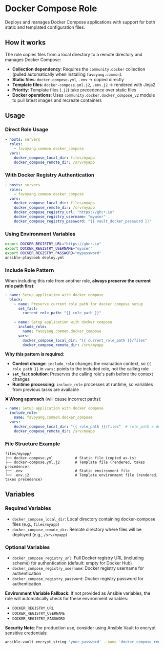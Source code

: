 # Docker Compose Role

Deploys and manages Docker Compose applications with support for both static and templated configuration files.

## How it works

The role copies files from a local directory to a remote directory and manages Docker Compose:

- **Collection dependency**: Requires the `community.docker` collection (pulled automatically when installing
  `favoyang.common`).
- **Static files**: `docker-compose.yml`, `.env` → copied directly
- **Template files**: `docker-compose.yml.j2`, `.env.j2` → rendered with Jinja2
- **Priority**: Template files (`.j2`) take precedence over static files
- **Docker operations**: Uses `community.docker.docker_compose_v2` module to pull latest images and recreate containers

## Usage

### Direct Role Usage

```yaml
- hosts: servers
  roles:
    - favoyang.common.docker_compose
  vars:
    docker_compose_local_dir: files/myapp
    docker_compose_remote_dir: /srv/myapp
```

### With Docker Registry Authentication

```yaml
- hosts: servers
  roles:
    - favoyang.common.docker_compose
  vars:
    docker_compose_local_dir: files/myapp
    docker_compose_remote_dir: /srv/myapp
    docker_compose_registry_url: "https://ghcr.io"
    docker_compose_registry_username: "myuser"
    docker_compose_registry_password: "{{ vault_docker_password }}"
```

### Using Environment Variables

```bash
export DOCKER_REGISTRY_URL="https://ghcr.io"
export DOCKER_REGISTRY_USERNAME="myuser"
export DOCKER_REGISTRY_PASSWORD="mypassword"
ansible-playbook deploy.yml
```

### Include Role Pattern

When including this role from another role, **always preserve the current role path first**:

```yaml
- name: Setup application with docker compose
  block:
    - name: Preserve current role path for docker compose setup
      set_fact:
        current_role_path: "{{ role_path }}"
    
    - name: Setup application with docker compose
      include_role:
        name: favoyang.common.docker_compose
      vars:
        docker_compose_local_dir: "{{ current_role_path }}/files"
        docker_compose_remote_dir: /srv/myapp
```

**Why this pattern is required**:

- **Context change**: `include_role` changes the evaluation context, so `{{ role_path }}` in `vars:` points to the included role, not the calling role
- **`set_fact` solution**: Preserves the calling role's path before the context changes
- **Runtime processing**: `include_role` processes at runtime, so variables from previous tasks are available

**❌ Wrong approach** (will cause incorrect paths):
```yaml
- name: Setup application with docker compose
  include_role:
    name: favoyang.common.docker_compose
  vars:
    docker_compose_local_dir: "{{ role_path }}/files"  # role_path = docker_compose path!
    docker_compose_remote_dir: /srv/myapp
```

### File Structure Example

```
files/myapp/
├── docker-compose.yml          # Static file (copied as-is)
├── docker-compose.yml.j2       # Template file (rendered, takes precedence)
├── .env                        # Static environment file
└── .env.j2                     # Template environment file (rendered, takes precedence)
```

## Variables

### Required Variables
- `docker_compose_local_dir`: Local directory containing docker-compose files (e.g., `files/myapp`)
- `docker_compose_remote_dir`: Remote directory where files will be deployed (e.g., `/srv/myapp`)

### Optional Variables
- `docker_compose_registry_url`: Full Docker registry URL (including scheme) for authentication (default: empty for Docker Hub)
- `docker_compose_registry_username`: Docker registry username for authentication
- `docker_compose_registry_password`: Docker registry password for authentication

**Environment Variable Fallback**: If not provided as Ansible variables, the role will automatically check for these environment variables:
- `DOCKER_REGISTRY_URL`
- `DOCKER_REGISTRY_USERNAME` 
- `DOCKER_REGISTRY_PASSWORD`

**Security Note**: For production use, consider using Ansible Vault to encrypt sensitive credentials:
```bash
ansible-vault encrypt_string 'your_password' --name 'docker_compose_registry_password'
```
